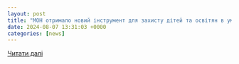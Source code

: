 ```yaml
---
layout: post
title: "МОН отримало новий інструмент для захисту дітей та освітян в умовах війни"
date: 2024-08-07 13:31:03 +0000
categories: [news]
---
```


[Читати далі](https://osvita.ua/blogs/92748/)
